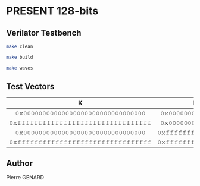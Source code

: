 # PRESENT 128-bits

## Verilator Testbench

```bash
make clean
```

```bash
make build
```

```bash
make waves
```

## Test Vectors
| K                                      | P                    | C                    |
| :----------------:                     | :------:             | :-----:              |
| 𝟶𝚡𝟶𝟶𝟶𝟶𝟶𝟶𝟶𝟶𝟶𝟶𝟶𝟶𝟶𝟶𝟶𝟶𝟶𝟶𝟶𝟶𝟶𝟶𝟶𝟶𝟶𝟶𝟶𝟶𝟶𝟶𝟶𝟶 | 𝟶𝚡𝟶𝟶𝟶𝟶𝟶𝟶𝟶𝟶𝟶𝟶𝟶𝟶𝟶𝟶𝟶𝟶 | 𝟶𝚡𝟿𝟼𝚍𝚋𝟽𝟶𝟸𝚊𝟸𝚎𝟼𝟿𝟶𝟶𝚊𝚏 |
| 𝟶𝚡𝚏𝚏𝚏𝚏𝚏𝚏𝚏𝚏𝚏𝚏𝚏𝚏𝚏𝚏𝚏𝚏𝚏𝚏𝚏𝚏𝚏𝚏𝚏𝚏𝚏𝚏𝚏𝚏𝚏𝚏𝚏𝚏 | 𝟶𝚡𝟶𝟶𝟶𝟶𝟶𝟶𝟶𝟶𝟶𝟶𝟶𝟶𝟶𝟶𝟶𝟶 | 𝟶𝚡𝟷𝟹𝟸𝟹𝟾𝚌𝟽𝟷𝟶𝟸𝟽𝟸𝚊𝟻𝚍𝟾 |
| 𝟶𝚡𝟶𝟶𝟶𝟶𝟶𝟶𝟶𝟶𝟶𝟶𝟶𝟶𝟶𝟶𝟶𝟶𝟶𝟶𝟶𝟶𝟶𝟶𝟶𝟶𝟶𝟶𝟶𝟶𝟶𝟶𝟶𝟶 | 𝟶𝚡𝚏𝚏𝚏𝚏𝚏𝚏𝚏𝚏𝚏𝚏𝚏𝚏𝚏𝚏𝚏𝚏 | 𝟶𝚡𝟹𝚌𝟼𝟶𝟷𝟿𝚎𝟻𝚎𝟻𝚎𝚍𝚍𝟻𝟼𝟹 |
| 𝟶𝚡𝚏𝚏𝚏𝚏𝚏𝚏𝚏𝚏𝚏𝚏𝚏𝚏𝚏𝚏𝚏𝚏𝚏𝚏𝚏𝚏𝚏𝚏𝚏𝚏𝚏𝚏𝚏𝚏𝚏𝚏𝚏𝚏 | 𝟶𝚡𝚏𝚏𝚏𝚏𝚏𝚏𝚏𝚏𝚏𝚏𝚏𝚏𝚏𝚏𝚏𝚏 | 𝟶𝚡𝟼𝟸𝟾𝚍𝟿𝚏𝚋𝚍𝟺𝟸𝟷𝟾𝚎𝟻𝚋𝟺 |

## Author
Pierre GENARD
